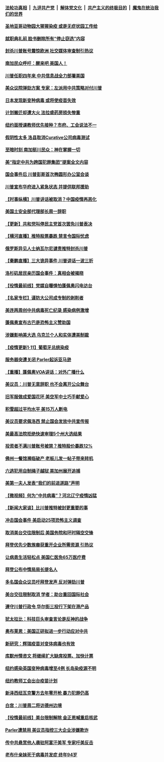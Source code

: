 ####  [法轮功真相](../../../../basic/blob/master/README.md?t=01121631) &nbsp;|&nbsp; [九评共产党](../../../../9ping.md/blob/master/README.md?t=01121631) &nbsp;|&nbsp; [解体党文化](../../../../jtdwh.md/blob/master/README.md?t=01121631)  &nbsp;|&nbsp; [共产主义的终极目的](../../../../gczydzjmd.md/blob/master/README.md?t=01121631) &nbsp;|&nbsp; [魔鬼在统治我们的世界](../../../../mgztzwmdsj.md/blob/master/README.md?t=01121631) 

#### [圣地亚哥动物园大猩猩染疫 或是无症状园工传给](../pages/nsc412/n12682736.md?t=01121631) 

#### [就职典礼前 脸书删除所有“停止窃选”内容](../pages/nsc412/n12682647.md?t=01121631) 

#### [封杀川普账号震惊欧洲 社交媒体审查制引热议](../pages/nsc412/n12682559.md?t=01121631) 

#### [南加民众呼吁：醒来吧 美国人！](../pages/nsc412/n12682575.md?t=01121631) 

#### [川普任职四年来 中共信息战全力部署美国](../pages/nsc412/n12682358.md?t=01121631) 

#### [美众议院弹劾方案 专家：左派用中共策略对付川普](../pages/nsc412/n12682348.md?t=01121631) 

#### [日本发现新变种病毒 或将使疫苗失效](../pages/nsc412/n12682344.md?t=01121631) 

#### [计划搬迁却遭大火  法拉盛药房损失惨重](../pages/nsc412/n12682411.md?t=01121631) 

#### [纽约面授课教师优先接种？市府、工会说法不一](../pages/nsc412/n12682408.md?t=01121631) 

#### [假阴性太多 洛县取消Curative公司病毒测试](../pages/nsc412/n12682456.md?t=01121631) 

#### [至暗时刻 南加挺川民众：神在掌握一切](../pages/nsc412/n12682437.md?t=01121631) 

#### [美“指定中共为跨国犯罪集团”提案全文内容](../pages/nsc412/n12681883.md?t=01121631) 

#### [国会事件后 川普彭斯首次椭圆形办公室会谈](../pages/nsc412/n12682234.md?t=01121631) 

#### [川普宣布华府进入紧急状态 并提供联邦援助](../pages/nsc412/n12682033.md?t=01121631) 

#### [【时事纵横】川普讲话被取消？中国疫情再恶化](../pages/nsc412/n12681941.md?t=01121631) 

#### [美国土安全部代理部长周一辞职](../pages/nsc412/n12681863.md?t=01121631) 

#### [【更新】共和党叫停民主党首次罢免川普表决](../pages/nsc412/n12679740.md?t=01121631) 

#### [【横河直播】推特股票暴跌 禁言令国际忧虑](../pages/nsc412/n12681966.md?t=01121631) 

#### [俄罗斯异见人士纳瓦尔尼谴责推特封杀川普](../pages/nsc412/n12681786.md?t=01121631) 

#### [【秦鹏直播】三大诡异事件 川普讲话一波三折](../pages/nsc412/n12681928.md?t=01121631) 

#### [洛杉矶居民亲历国会事件：真相会被揭晓](../pages/nsc412/n12679433.md?t=01121631) 

#### [【役情最前线】党媒自曝惧怕蓬佩奥闪电访台](../pages/nsc412/n12681501.md?t=01121631) 

#### [【名家专栏】谨防大公司成专制的剥削者](../pages/nsc412/n12680926.md?t=01121631) 

#### [美连两周创中共病毒死亡纪录 感染病例激增](../pages/nsc412/n12681763.md?t=01121631) 

#### [蓬佩奥宣布古巴是恐怖主义赞助国](../pages/nsc412/n12681705.md?t=01121631) 

#### [涉嫌影响美大选 乌克兰个人和实体遭美制裁](../pages/nsc412/n12681664.md?t=01121631) 

#### [【疫情更新1·11】葡萄牙总统染疫](../pages/nsc412/n12680567.md?t=01121631) 

#### [服务器突遭关闭 Parler起诉亚马逊](../pages/nsc412/n12681566.md?t=01121631) 

#### [【重播】蓬佩奥VOA讲话：对外广播什么](../pages/nsc412/n12681321.md?t=01121631) 

#### [美议员：川普无意辞职 也不会离开公众舞台](../pages/nsc412/n12681537.md?t=01121631) 

#### [旧军服做成爱国花环 美空军中士巧手献爱心](../pages/nsc412/n12680879.md?t=01121631) 

#### [积雪超过平均水平 美15万人断电](../pages/nsc412/n12681378.md?t=01121631) 

#### [美议员要求佩洛西 禁止国会发放中共宣传报](../pages/nsc412/n12681314.md?t=01121631) 

#### [美最高法院拒绝快速审理5个州大选结果](../pages/nsc412/n12681363.md?t=01121631) 

#### [投资者不满川普账号被禁？推特股价暴跌12%](../pages/nsc412/n12681134.md?t=01121631) 

#### [佛州一餐馆濒临破产 老板儿发一帖子带来转机](../pages/nsc412/n12680572.md?t=01121631) 

#### [六逃犯用自制绳子越狱 美加州展开追捕](../pages/nsc412/n12681213.md?t=01121631) 

#### [美第一夫人发表“我们的前进道路”声明](../pages/nsc412/n12681301.md?t=01121631) 

#### [【微视频】何为“中共病毒”？河北辽宁疫情凶猛](../pages/nsc412/n12681005.md?t=01121631) 

#### [【新闻大家谈】比川普推特被封更重要的事](../pages/nsc412/n12681139.md?t=01121631) 

#### [冲击国会事件 美启动25项恐怖主义调查](../pages/nsc412/n12681217.md?t=01121631) 

#### [取消美台交往限制后 美国务院和环时隔空交锋](../pages/nsc412/n12681218.md?t=01121631) 

#### [拜登优先少数族裔获重开企业所需资源 引热议](../pages/nsc412/n12681013.md?t=01121631) 

#### [让病患生活轻松点 美国仁医免65万医疗费](../pages/nsc412/n12679880.md?t=01121631) 

#### [拜登公布中情局局长提名人](../pages/nsc412/n12681095.md?t=01121631) 

#### [多名国会众议员吁拜登发声 反对弹劾川普](../pages/nsc412/n12680708.md?t=01121631) 

#### [美台交往限制取消 学者：助台重回国际社会](../pages/nsc412/n12680554.md?t=01121631) 

#### [遵守川普行政令 华尔街三投行下架在港产品](../pages/nsc412/n12680498.md?t=01121631) 

#### [犹太拉比：科技巨头审查言论是反神的战争](../pages/nsc412/n12680516.md?t=01121631) 

#### [奥布莱恩：美国正研拟进一步行动应对中共](../pages/nsc412/n12680297.md?t=01121631) 

#### [新研究：辉瑞疫苗对变体病毒也有效](../pages/nsc412/n12679995.md?t=01121631) 

#### [库默州情咨文 将继续扩大缺席投票、加快计票](../pages/nsc412/n12679963.md?t=01121631) 

#### [纽约感染英国变种病毒增至4例 长岛染疫源不明](../pages/nsc412/n12680016.md?t=01121631) 

#### [纽约教师工会出台疫苗计划](../pages/nsc412/n12680001.md?t=01121631) 

#### [新泽西纽瓦克警方去年零开枪  暴力犯罪仍高](../pages/nsc412/n12679958.md?t=01121631) 

#### [白宫：川普周二将访德州边境](../pages/nsc412/n12679595.md?t=01121631) 

#### [【役情最前线】美台限制解除 金正恩喊重启核武](../pages/nsc412/n12679629.md?t=01121631) 

#### [Parler遭禁用 美议员指控三大企业涉嫌欺诈](../pages/nsc412/n12679483.md?t=01121631) 

#### [传中共悬赏他人袭驻阿富汗美军 专家吁美反击](../pages/nsc412/n12676991.md?t=01121631) 

#### [老布什亲妹死于病毒并发症 终年94岁](../pages/nsc412/n12679401.md?t=01121631) 


